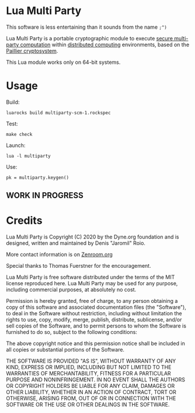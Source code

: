 # Lua Multi Party

This software is less entertaining than it sounds from the name `;^)`

Lua Multi Party is a portable cryptographic module to execute [secure
multi-party
computation](https://en.wikipedia.org/wiki/Secure_multi-party_computation)
within [distributed
computing](https://en.wikipedia.org/wiki/Distributed_computing)
environments, based on the [Paillier
cryptosystem](https://en.wikipedia.org/wiki/Paillier_cryptosystem).

This Lua module works only on 64-bit systems.

# Usage

Build:

```
luarocks build multiparty-scm-1.rockspec
```

Test:
```
make check
```

Launch:
```
lua -l multiparty
```

Use:
```
pk = multiparty.keygen()
```

## WORK IN PROGRESS

# Credits

Lua Multi Party is Copyright (C) 2020 by the Dyne.org foundation and
is designed, written and maintained by Denis "Jaromil" Roio.

More contact information is on [Zenroom.org](https://zenroom.org)

Special thanks to Thomas Fuerstner for the encouragement.

Lua Multi Party is free software distributed under the terms of the
MIT license reproduced here. Lua Multi Party may be used for any
purpose, including commercial purposes, at absolutely no cost.

Permission is hereby granted, free of charge, to any person obtaining
a copy of this software and associated documentation files (the
"Software"), to deal in the Software without restriction, including
without limitation the rights to use, copy, modify, merge, publish,
distribute, sublicense, and/or sell copies of the Software, and to
permit persons to whom the Software is furnished to do so, subject to
the following conditions:

The above copyright notice and this permission notice shall be
included in all copies or substantial portions of the Software.

THE SOFTWARE IS PROVIDED "AS IS", WITHOUT WARRANTY OF ANY KIND,
EXPRESS OR IMPLIED, INCLUDING BUT NOT LIMITED TO THE WARRANTIES OF
MERCHANTABILITY, FITNESS FOR A PARTICULAR PURPOSE AND
NONINFRINGEMENT. IN NO EVENT SHALL THE AUTHORS OR COPYRIGHT HOLDERS BE
LIABLE FOR ANY CLAIM, DAMAGES OR OTHER LIABILITY, WHETHER IN AN ACTION
OF CONTRACT, TORT OR OTHERWISE, ARISING FROM, OUT OF OR IN CONNECTION
WITH THE SOFTWARE OR THE USE OR OTHER DEALINGS IN THE SOFTWARE.
